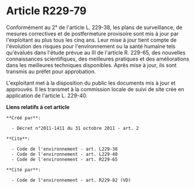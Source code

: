 # Article R229-79

Conformément au 2° de l'article L. 229-38, les plans de surveillance, de mesures correctives et de postfermeture provisoire
sont mis à jour par l'exploitant au plus tous les cinq ans. Leur mise à jour tient compte de l'évolution des risques pour
l'environnement ou la santé humaine tels qu'évalués dans l'étude prévue au III de l'article R. 229-65, des nouvelles
connaissances scientifiques, des meilleures pratiques et des améliorations dans les meilleures techniques disponibles. Après
mise à jour, ils sont transmis au préfet pour approbation.

L'exploitant met à la disposition du public les documents mis à jour et approuvés. Il les transmet à la commission locale de
suivi de site crée en application de l'article L. 229-40.

**Liens relatifs à cet article**

	**Créé par**:

	  - Décret n°2011-1411 du 31 octobre 2011 - art. 2

	**Cite**:

	  - Code de l'environnement - art. L229-38
	  - Code de l'environnement - art. L229-40
	  - Code de l'environnement - art. R229-65

	**Cité par**:

	  - Code de l'environnement - art. R229-82 (VD)
